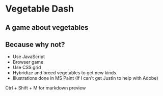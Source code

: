 # Vegetable Dash

## A game about vegetables

## Because why not?

- Use JavaScript
- Browser game
- Use CSS grid
- Hybridize and breed vegetables to get new kinds
- Illustrations done in MS Paint (If I can't get Justin to  help with Adobe)

Ctrl + Shift + M for markdown preview
